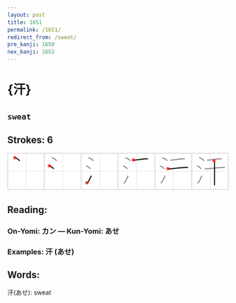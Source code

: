 ```yaml
---
layout: post
title: 1651
permalink: /1651/
redirect_from: /sweat/
pre_kanji: 1650
nex_kanji: 1652
---
```


# {汗}

## `sweat`

## Strokes: 6

<div class="stroke"><img src="../images/E6B197.png" /></div>

## Reading:

### On-Yomi: カン &mdash; Kun-Yomi: あせ

### Examples: 汗 (あせ)

## Words:

汗(あせ): sweat

